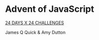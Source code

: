 # Advent of JavaScript

[24 DAYS X 24 CHALLENGES](https://www.adventofjs.com/)

James Q Quick & Amy Dutton
